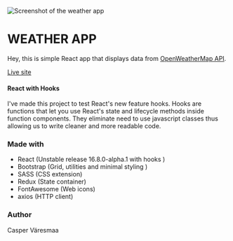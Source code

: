 
![Screenshot of the weather app](https://simply-weather.netlify.com/screenshot.png "Screenshot of the app")

# WEATHER APP


Hey, this is simple React app that displays data from   [OpenWeatherMap API](https://openweathermap.org/api). 

[Live site](https://simply-weather.netlify.com) 

#### React with Hooks
I've made this project to test React's new feature hooks. Hooks are functions that let you use React's state and lifecycle methods inside function components. They eliminate need to use javascript classes thus allowing us to write cleaner and more readable code.

### Made with
-   React (Unstable release 16.8.0-alpha.1 with hooks )
-   Bootstrap (Grid, utilities and minimal styling )
-   SASS (CSS extension)
-   Redux (State container)
-   FontAwesome (Web icons)
-   axios (HTTP client)


### Author
Casper Väresmaa
